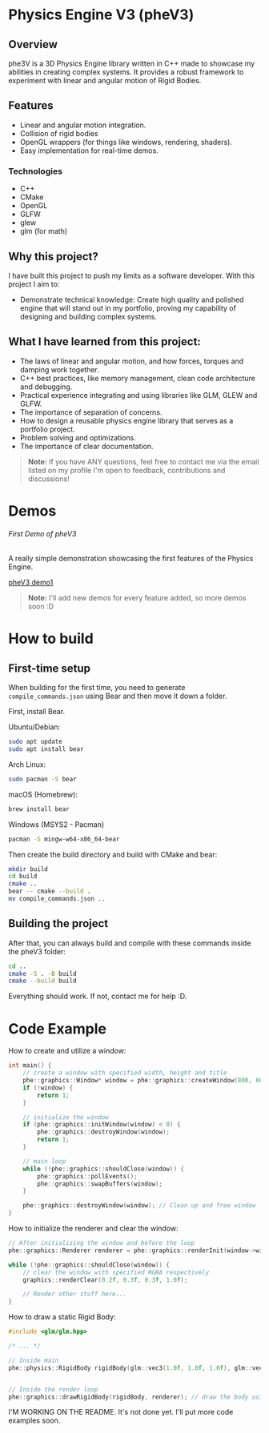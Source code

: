 # Physics Engine V3 (pheV3)

## Overview

phe3V is a 3D Physics Engine library written in C++ made to showcase my abilities
in creating complex systems. It provides a robust framework to experiment with 
linear and angular motion of Rigid Bodies.

## Features

- Linear and angular motion integration.
- Collision of rigid bodies
- OpenGL wrappers (for things like windows, rendering, shaders).
- Easy implementation for real-time demos.

### Technologies
- C++
- CMake
- OpenGL
- GLFW
- glew
- glm (for math)

## Why this project?
I have built this project to push my limits as a software developer. With this
project I aim to:

- Demonstrate technical knowledge: Create high quality and polished engine
that will stand out in my portfolio, proving my capability of designing and 
building complex systems.

## What I have learned from this project:

- The laws of linear and angular motion, and how forces, torques and damping work together.
- C++ best practices, like memory management, clean code architecture and debugging.
- Practical experience integrating and using libraries like GLM, GLEW and GLFW.
- The importance of separation of concerns.
- How to design a reusable physics engine library that serves as a portfolio project.
- Problem solving and optimizations.
- The importance of clear documentation.

> **Note:** If you have ANY questions, feel free to contact me via the email listed on my profile
> I'm open to feedback, contributions and discussions!

# Demos

###### First Demo of pheV3

A really simple demonstration showcasing the first features of the Physics Engine.

[pheV3 demo1](https://youtu.be/5l4_gwmBWSU)

> **Note:** I'll add new demos for every feature added, so more demos soon :D

# How to build

## First-time setup
When building for the first time, you need to generate `compile_commands.json`
using Bear and then move it down a folder.

First, install Bear.

Ubuntu/Debian:
```bash
sudo apt update
sudo apt install bear
```

Arch Linux:
```bash
sudo pacman -S bear
```

macOS (Homebrew):
```bash
brew install bear
```

Windows (MSYS2 - Pacman)
```bash
pacman -S mingw-w64-x86_64-bear
```

Then create the build directory and build with CMake and bear:
```bash
mkdir build
cd build
cmake ..
bear -- cmake --build .
mv compile_commands.json ..
```

## Building the project
After that, you can always build and compile with these commands inside the pheV3 folder:

```bash
cd ..
cmake -S . -B build
cmake --build build
```

Everything should work. If not, contact me for help :D.

# Code Example

How to create and utilize a window:

```cpp
int main() {
    // create a window with specified width, height and title
    phe::graphics::Window* window = phe::graphics::createWindow(800, 600, "Example pheV3");
    if (!window) {
        return 1;
    }

    // initialize the window
    if (phe::graphics::initWindow(window) < 0) {
        phe::graphics::destroyWindow(window);
        return 1;
    }

    // main loop
    while (!phe::graphics::shouldClose(window)) {
        phe::graphics::pollEvents();
        phe::graphics::swapBuffers(window);
    }

    phe::graphics::destroyWindow(window); // Clean up and free window
}
```

How to initialize the renderer and clear the window:

```cpp
// After initializing the window and before the loop
phe::graphics::Renderer renderer = phe::graphics::renderInit(window->width, window->height);

while (!phe::graphics::shouldClose(window)) {
    // clear the window with specified RGBA respectively
    graphics::renderClear(0.2f, 0.3f, 0.3f, 1.0f);

    // Render other stuff here...
}
```

How to draw a static Rigid Body:

```cpp
#include <glm/glm.hpp>

/* ... */

// Inside main
phe::physics::RigidBody rigidBody(glm::vec3(1.0f, 1.0f, 1.0f), glm::vec3(0.8f, 0.2f, 0.3f), 1.0f) // Size vector, RGB vector, mass


// Inside the render loop 
phe::graphics::drawRigidBody(rigidBody, renderer); // draw the body using the renderer
```

I'M WORKING ON THE README. It's not done yet. I'll put more code examples soon.

